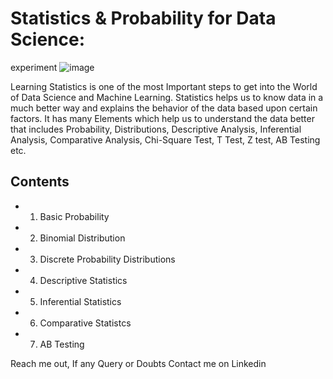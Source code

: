 # Statistics & Probability for Data Science:
experiment
![image](https://wpforms.com/wp-content/uploads/2019/02/online-business-statistics.jpg)

Learning Statistics is one of the most Important steps to get into the World of Data Science and Machine Learning. Statistics helps us to know data in a much better way and explains the behavior of the data based upon certain factors. It has many Elements which help us to understand the data better that includes Probability, Distributions, Descriptive Analysis, Inferential Analysis, Comparative Analysis, Chi-Square Test, T Test, Z test, AB Testing etc.

## Contents

* 1. Basic Probability
* 2. Binomial Distribution
* 3. Discrete Probability Distributions
* 4. Descriptive Statistics
* 5. Inferential Statistics
* 6. Comparative Statistcs
* 7. AB Testing

Reach me out, If any Query or Doubts
Contact me on Linkedin

